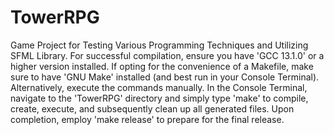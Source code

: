 # TowerRPG

Game Project for Testing Various Programming Techniques and Utilizing SFML Library.
For successful compilation, ensure you have 'GCC 13.1.0' or a higher version installed. If opting for the convenience of a Makefile, make sure to have 'GNU Make' installed (and best run in your Console Terminal). Alternatively, execute the commands manually.
In the Console Terminal, navigate to the 'TowerRPG' directory and simply type 'make' to compile, create, execute, and subsequently clean up all generated files. Upon completion, employ 'make release' to prepare for the final release.
